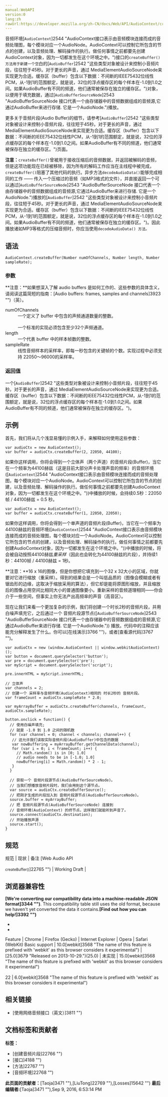 ```yaml
---
manual:WebAPI
version:0
lang:zh
rawUrl:https://developer.mozilla.org/zh-CN/docs/Web/API/AudioContext/createBuffer
---
```






音频环境[`AudioContext`]2544 "AudioContext接口表示由音频模块连接而成的音频处理图，每个模块对应一个AudioNode。AudioContext可以控制它所包含的节点的创建，以及音频处理、解码操作的执行。做任何事情之前都要先创建AudioContext对象，因为一切都发生在这个环境之中。")接口的`createBuffer() 方法用于新建一个空`白的[`AudioBuffer`]2542 "这些类型对象被设计来控制小音频片段，往往短于45秒。对于更长的声音，通过 MediaElementAudioSourceNode来实现更为合适。缓存区（buffer）包含以下数据：不间断的IEEE75432位线性PCM，从-1到1的范围额定，就是说，32位的浮点缓存区的每个样本在-1.0到1.0之间。如果AudioBuffer有不同的频道，他们通常被保存在独立的缓存区。")对象，以便用于填充数据，通过[`AudioBufferSourceNode`]2543 "AudioBufferSourceNode 接口代表一个由存储器中的音频数据组成的音频源,它通过AudioBuffer来进行存储. 它是一个AudioNode.")播放。



更多关于音频片段(Audio Buffer)的细节，请参考[`AudioBuffer`]2542 "这些类型对象被设计来控制小音频片段，往往短于45秒。对于更长的声音，通过 MediaElementAudioSourceNode来实现更为合适。缓存区（buffer）包含以下数据：不间断的IEEE75432位线性PCM，从-1到1的范围额定，就是说，32位的浮点缓存区的每个样本在-1.0到1.0之间。如果AudioBuffer有不同的频道，他们通常被保存在独立的缓存区。")页面。



**注意：**`createBuffer()`曾被用于接收压缩后的音频数据，并返回被解码的音频，但是这项功能现在已经被移除，因为所有的解码工作应当在主线程中被完成，`createBuffer()`阻塞了其他代码的执行。异步方法`decodeAudioData()`能够完成相同的工作 —— 传入一个压缩过的音频（如MP3格式的文件），并直接返回一个可以通过[`AudioBufferSourceNode`]2543 "AudioBufferSourceNode 接口代表一个由存储器中的音频数据组成的音频源,它通过AudioBuffer来进行存储. 它是一个AudioNode.")播放的[`AudioBuffer`]2542 "这些类型对象被设计来控制小音频片段，往往短于45秒。对于更长的声音，通过 MediaElementAudioSourceNode来实现更为合适。缓存区（buffer）包含以下数据：不间断的IEEE75432位线性PCM，从-1到1的范围额定，就是说，32位的浮点缓存区的每个样本在-1.0到1.0之间。如果AudioBuffer有不同的频道，他们通常被保存在独立的缓存区。")。因此播放诸如MP3等格式的压缩音频时，你应当使用`decodeAudioData() 方法。`



## 语法<a name="语法"></a>

```
AudioContext.createBuffer(Number numOfChannels, Number length, Number sampleRate);
```

### 参数<a name="参数"></a>


**注意：**如果想深入了解 audio buffers 是如何工作的、这些参数的具体含义，请阅读这篇简短的指南：[Audio buffers: frames, samples and channels]3923 "")（英）。


<dl><dt id=''>numOfChannels</dt><dd>一个定义了 buffer 中包含的声频通道数量的整数。<br></br>一个标准的实现必须包含至少32个声频通道。</dd><dt id=''></dt><dt id=''>length</dt><dd>一个代表 buffer 中的样本帧数的整数。</dd><dt id=''>sampleRate</dt><dd>线性音频样本的采样率，即每一秒包含的关键帧的个数。实现过程中必须支持 22050～96000的采样率。</dd></dl>




### 返回值<a name="返回值"></a>


一个[`AudioBuffer`]2542 "这些类型对象被设计来控制小音频片段，往往短于45秒。对于更长的声音，通过 MediaElementAudioSourceNode来实现更为合适。缓存区（buffer）包含以下数据：不间断的IEEE75432位线性PCM，从-1到1的范围额定，就是说，32位的浮点缓存区的每个样本在-1.0到1.0之间。如果AudioBuffer有不同的频道，他们通常被保存在独立的缓存区。")。


## 示例<a name="示例"></a>


首先，我们将从几个浅显易懂的示例入手，来解释如何使用这些参数：


```
var audioCtx = new AudioContext();
var buffer = audioCtx.createBuffer(2, 22050, 44100);
```


如果你这样调用，你将会得到一个立体声（两个声道）的音频片段(Buffer)，当它在一个频率为44100赫兹（这是目前大部分声卡处理声音的频率）的音频环境([`AudioContext`]2544 "AudioContext接口表示由音频模块连接而成的音频处理图，每个模块对应一个AudioNode。AudioContext可以控制它所包含的节点的创建，以及音频处理、解码操作的执行。做任何事情之前都要先创建AudioContext对象，因为一切都发生在这个环境之中。"))中播放的时候，会持续0.5秒：22050帧 / 44100赫兹 = 0.5 秒。


```
var audioCtx = new AudioContext();
var buffer = audioCtx.createBuffer(1, 22050, 22050);
```


如果你这样调用，你将会得到一个单声道的音频片段(Buffer)，当它在一个频率为44100赫兹的音频环境([`AudioContext`]2544 "AudioContext接口表示由音频模块连接而成的音频处理图，每个模块对应一个AudioNode。AudioContext可以控制它所包含的节点的创建，以及音频处理、解码操作的执行。做任何事情之前都要先创建AudioContext对象，因为一切都发生在这个环境之中。"))中播放的时候，将会被自动按照44100赫兹*重采样*（因此也会转化为44100赫兹的片段），并持续1秒：44100帧 / 44100赫兹 = 1秒。



**注意：**16 x 16的图像，但是你想把它填充到一个32 x 32大小的区域，你就要对它进行缩放（重采样）。得到的结果会是一个叫低品质的（图像会模糊或者有锯齿形的边缘，这取决于缩放采用的算法），但它却是能将原图形缩放，并且缩放后的图像占用空间比相同大小的普通图像要小。重新采样的音频道理相同——你会介于一些空间，但事实上你无法产出高频率的声音（高音区）。




现在让我们来看一个更加复杂的示例，我们将创建一个时长2秒的音频片段，并用白噪声填充它，之后通过一个 音频片段源节点([`AudioBufferSourceNode`]2543 "AudioBufferSourceNode 接口代表一个由存储器中的音频数据组成的音频源,它通过AudioBuffer来进行存储. 它是一个AudioNode.")) 播放。代码中的注释应该能充分解释发生了什么。你可以[在线演示]3766 "")，或者[查看源代码]3767 "")。


```
var audioCtx = new (window.AudioContext || window.webkitAudioContext)();
var button = document.querySelector('button');
var pre = document.querySelector('pre');
var myScript = document.querySelector('script');

pre.innerHTML = myScript.innerHTML;

// 立体声
var channels = 2;
// 创建一个 采样率与音频环境(AudioContext)相同的 时长2秒的 音频片段。
var frameCount = audioCtx.sampleRate * 2.0;

var myArrayBuffer = audioCtx.createBuffer(channels, frameCount, audioCtx.sampleRate);

button.onclick = function() {
  // 使用白噪声填充;
  // 就是 -1.0 到 1.0 之间的随机数
  for (var channel = 0; channel < channels; channel++) {
   // 这允许我们读取实际音频片段(AudioBuffer)中包含的数据
   var nowBuffering = myArrayBuffer.getChannelData(channel);
   for (var i = 0; i < frameCount; i++) {
     // Math.random() is in [0; 1.0]
     // audio needs to be in [-1.0; 1.0]
     nowBuffering[i] = Math.random() * 2 - 1;
   }
  }

  // 获取一个 音频片段源节点(AudioBufferSourceNode)。
  // 当我们想播放音频片段时，我们会用到这个源节点。
  var source = audioCtx.createBufferSource();
  // 把刚才生成的片段加入到 音频片段源节点(AudioBufferSourceNode)。
  source.buffer = myArrayBuffer;
  // 把 音频片段源节点(AudioBufferSourceNode) 连接到
  // 音频环境(AudioContext) 的终节点，这样我们就能听到声音了。
  source.connect(audioCtx.destination);
  // 开始播放声源
  source.start();
} 

```

## 规范<a name="规范"></a>
规范 | 现状 | 备注 
[Web Audio API<br></br><small>createBuffer()</small>]22765 "") | Working Draft |  


## 浏览器兼容性<a name="浏览器兼容性"></a>


**[We&#39;re converting our compatibility data into a machine-readable JSON format]3344 "")**. This compatibility table still uses the old format, because we haven&#39;t yet converted the data it contains.**[Find out how you can help!]3392 "")**


* 
* 
Feature | Chrome | Firefox (Gecko) | Internet Explorer | Opera | Safari (WebKit) 
Basic support | 10.0[webkit]3568 "The name of this feature is prefixed with 'webkit' as this browser considers it experimental") | [25.0]3679 "Released on 2013-10-29.")(25.0) | 未实现 | 15.0[webkit]3568 "The name of this feature is prefixed with 'webkit' as this browser considers it experimental")<br></br>22 | 6.0[webkit]3568 "The name of this feature is prefixed with 'webkit' as this browser considers it experimental") 





## 相关链接<a name="相关链接"></a>

* [使用网络音频接口（英文）]3811 "")



## 文档标签和贡献者
**标签：**
* [创建音频片段]22766 "")
* [接口]4188 "")
* [方法]22767 "")
* [音频环境]22768 "")

**此页面的贡献者：**[Taoja]3471 ""),[LiuTong]22769 ""),[Losses]15642 "")
**最后编辑者:**[Taoja]3471 ""),<time>Sep 9, 2016, 6:53:14 PM</time>


